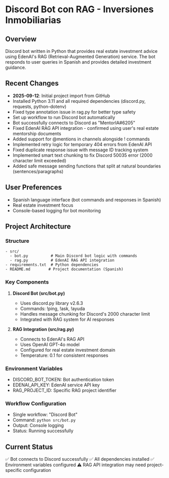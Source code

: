 # Discord Bot con RAG - Inversiones Inmobiliarias

## Overview
Discord bot written in Python that provides real estate investment advice using EdenAI's RAG (Retrieval-Augmented Generation) service. The bot responds to user queries in Spanish and provides detailed investment guidance.

## Recent Changes
- **2025-09-12**: Initial project import from GitHub
- Installed Python 3.11 and all required dependencies (discord.py, requests, python-dotenv)
- Fixed type annotation issue in rag.py for better type safety
- Set up workflow to run Discord bot automatically
- Bot successfully connects to Discord as "MentorIA#6205"
- Fixed EdenAI RAG API integration - confirmed using user's real estate mentorship documents
- Added support for @mentions in channels alongside ! commands
- Implemented retry logic for temporary 404 errors from EdenAI API
- Fixed duplicate response issue with message ID tracking system
- Implemented smart text chunking to fix Discord 50035 error (2000 character limit exceeded)
- Added safe message sending functions that split at natural boundaries (sentences/paragraphs)

## User Preferences
- Spanish language interface (bot commands and responses in Spanish)
- Real estate investment focus
- Console-based logging for bot monitoring

## Project Architecture
### Structure
```
- src/
  - bot.py          # Main Discord bot logic with commands
  - rag.py          # EdenAI RAG API integration
- requirements.txt  # Python dependencies
- README.md        # Project documentation (Spanish)
```

### Key Components
1. **Discord Bot (src/bot.py)**
   - Uses discord.py library v2.6.3
   - Commands: !ping, !ask, !ayuda
   - Handles message chunking for Discord's 2000 character limit
   - Integrated with RAG system for AI responses

2. **RAG Integration (src/rag.py)**
   - Connects to EdenAI's RAG API
   - Uses OpenAI GPT-4o model
   - Configured for real estate investment domain
   - Temperature: 0.1 for consistent responses

### Environment Variables
- DISCORD_BOT_TOKEN: Bot authentication token
- EDENAI_API_KEY: EdenAI service API key
- RAG_PROJECT_ID: Specific RAG project identifier

### Workflow Configuration
- Single workflow: "Discord Bot" 
- Command: `python src/bot.py`
- Output: Console logging
- Status: Running successfully

## Current Status
✅ Bot connects to Discord successfully
✅ All dependencies installed
✅ Environment variables configured
⚠️ RAG API integration may need project-specific configuration
